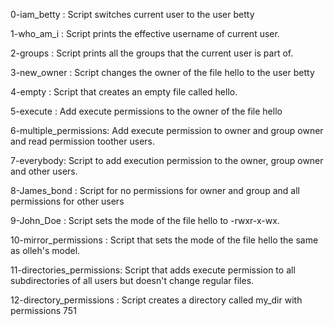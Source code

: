 0-iam_betty : Script switches current user to the user betty

1-who_am_i : Script prints the effective username of current user.

2-groups : Script prints all the groups that the current user is part of.

3-new_owner : Script changes the owner of the file hello to the user betty

4-empty : Script that creates an empty file called hello.

5-execute : Add execute permissions to the owner of the file hello

6-multiple_permissions: Add execute permission to owner and group owner and read permission toother users.

7-everybody: Script to add execution permission to the owner, group owner and other users.

8-James_bond : Script for no permissions for owner and group and all permissions for other users

9-John_Doe : Script sets the mode of the file hello to -rwxr-x-wx.

10-mirror_permissions : Script that sets the mode of the file hello the same as olleh's model.

11-directories_permissions: Script that adds execute permission to all subdirectories of all users but doesn't change regular files.

12-directory_permissions : Script creates a directory called my_dir with permissions 751





